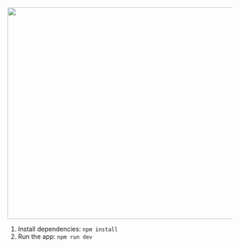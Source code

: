 <div align="center">
<img width="1200" height="475" alt="GHBanner" src="https://www.testautomatisierung.org/wp-content/uploads/263.png" />
</div>


1. Install dependencies:
   `npm install`
3. Run the app:
   `npm run dev`
